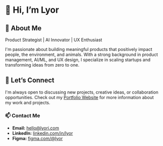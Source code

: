 # 👋 Hi, I’m Lyor 

## 🚀 About Me
Product Strategist | AI Innovator | UX Enthusiast

I'm passionate about building meaningful products that positively impact people, the environment, and animals. With a strong background in product management, AI/ML, and UX design, I specialize in scaling startups and transforming ideas from zero to one.

## 🤝 Let’s Connect
I'm always open to discussing new projects, creative ideas, or collaboration opportunities. Check out my [Portfolio Website](https://lyori6.github.io/lyor/) for more information about my work and projects.

### 📫 Contact Me
- **Email:** [hello@lyori.com](mailto:hello@lyori.com)
- **LinkedIn:** [linkedin.com/in/lyor](https://www.linkedin.com/in/lyor)
- **Figma:** [figma.com/@lyor](https://www.figma.com/@lyor)

